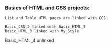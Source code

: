 ### Basics of HTML and CSS projects:
```
List and Table HTML pages are linked with CCS
```
```
Basic_CSS_2 linked with Basic_HTML_5
Basic_HTML_3 linked with My_Style
```
Basic_HTML_4 unlinked

